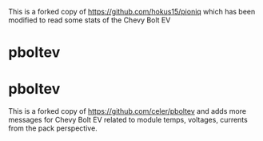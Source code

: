 This is a forked copy of https://github.com/hokus15/pioniq which has been modified to read some stats of the Chevy Bolt EV
# pboltev
# pboltev
This is a forked copy of https://github.com/celer/pboltev and adds more messages for Chevy Bolt EV related to module temps, voltages, currents from the pack perspective.
